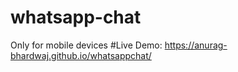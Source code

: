 # whatsapp-chat

Only for mobile devices
#Live Demo:
https://anurag-bhardwaj.github.io/whatsappchat/
